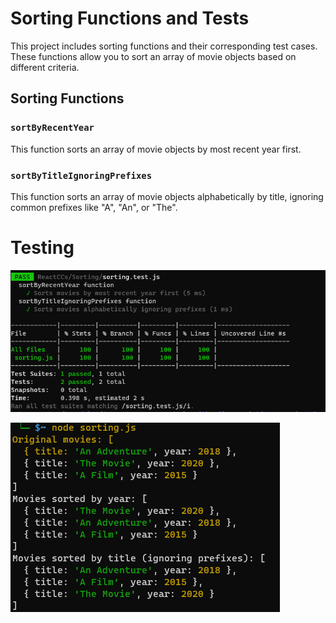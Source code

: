 # Sorting Functions and Tests

This project includes sorting functions and their corresponding test cases. These functions allow you to sort an array of movie objects based on different criteria.

## Sorting Functions

### `sortByRecentYear`

This function sorts an array of movie objects by most recent year first.

### `sortByTitleIgnoringPrefixes`

This function sorts an array of movie objects alphabetically by title, ignoring common prefixes like "A", "An", or "The".

# Testing 
![Alt text](<CC28 2.png>)

![Alt text](<CC28 1.png>)